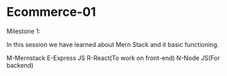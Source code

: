# Ecommerce-01


Milestone 1:

In this session we have learned about Mern Stack and it basic functioning.

M-Mernstack
E-Express JS
R-React(To work on front-end)
N-Node JS(For backend) 

